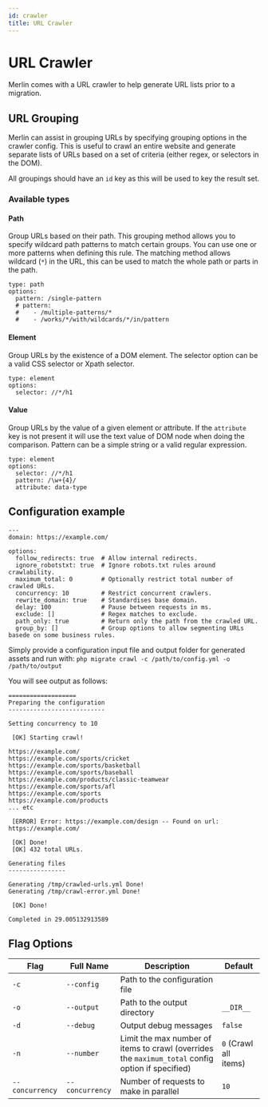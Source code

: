 ```yaml
---
id: crawler
title: URL Crawler
---
```


# URL Crawler

Merlin comes with a URL crawler to help generate URL lists prior to a migration.

## URL Grouping

Merlin can assist in grouping URLs by specifying grouping options in the crawler config. This is useful to crawl an entire website and generate separate lists of URLs based on a set of criteria (either regex, or selectors in the DOM).

All groupings should have an `id` key as this will be used to key the result set.

### Available types

#### Path

Group URLs based on their path. This grouping method allows you to specify wildcard path patterns to match certain groups. You can use one or more patterns when defining this rule. The matching method allows wildcard (`*`) in the URL, this can be used to match the whole path or parts in the path.

```
type: path
options:
  pattern: /single-pattern
  # pattern:
  #    - /multiple-patterns/*
  #    - /works/*/with/wildcards/*/in/pattern
```

#### Element

Group URLs by the existence of a DOM element. The selector option can be a valid CSS selector or Xpath selector.

```
type: element
options:
  selector: //*/h1
```

#### Value

Group URLs by the value of a given element or attribute. If the `attribute` key is not present it will use the text value of DOM node when doing the comparison. Pattern can be a simple string or a valid regular expression.

```
type: element
options:
  selector: //*/h1
  pattern: /\w+{4}/
  attribute: data-type
```

## Configuration example
```
---
domain: https://example.com/

options:
  follow_redirects: true  # Allow internal redirects.
  ignore_robotstxt: true  # Ignore robots.txt rules around crawlability.
  maximum_total: 0        # Optionally restrict total number of crawled URLs.
  concurrency: 10         # Restrict concurrent crawlers.
  rewrite_domain: true    # Standardises base domain.
  delay: 100              # Pause between requests in ms.
  exclude: []             # Regex matches to exclude.
  path_only: true         # Return only the path from the crawled URL.
  group_by: []            # Group options to allow segmenting URLs basede on some business rules.
```

Simply provide a configuration input file and output folder for generated assets and run with:
`php migrate crawl -c /path/to/config.yml -o /path/to/output`

You will see output as follows:

```
===================
Preparing the configuration
---------------------------

Setting concurrency to 10

 [OK] Starting crawl!

https://example.com/
https://example.com/sports/cricket
https://example.com/sports/basketball
https://example.com/sports/baseball
https://example.com/products/classic-teamwear
https://example.com/sports/afl
https://example.com/sports
https://example.com/products
... etc

 [ERROR] Error: https://example.com/design -- Found on url: https://example.com/

 [OK] Done!
 [OK] 432 total URLs.

Generating files
----------------

Generating /tmp/crawled-urls.yml Done!
Generating /tmp/crawl-error.yml Done!

 [OK] Done!

Completed in 29.005132913589
```

## Flag Options
|Flag|Full Name|Description|Default|
| --- | --- | --- | --- |
| `-c`  | `--config`     | Path to the configuration file | |
| `-o`   | `--output`     | Path to the output directory | `__DIR__` |
| `-d`   | `--debug`      | Output debug messages | `false` |
| `-n`   | `--number`      | Limit the max number of items to crawl (overrides the `maximum_total` config option if specified) | `0` (Crawl all items) |
| `--concurrency` | `--concurrency` | Number of requests to make in parallel | `10` |
